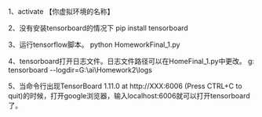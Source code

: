 1、activate 【你虚拟环境的名称】

2、没有安装tensorboard的情况下
pip install tensorboard

3、运行tensorflow脚本。
python HomeworkFinal_1.py

4、tensorboard打开日志文件。日志文件路径可以在HomeFinal_1.py中更改。
g:
tensorboard --logdir=G:\ai\Homework2\logs

5、当命令行出现TensorBoard 1.11.0 at http://XXX:6006 (Press CTRL+C to quit)的时候，打开google浏览器，输入localhost:6006就可以打开tensorboard了。




